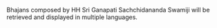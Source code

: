Bhajans composed by HH Sri Ganapati Sachchidananda Swamiji will be retrieved and displayed in multiple languages.